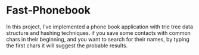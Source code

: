 # Fast-Phonebook
In this project, I've implemented a phone book application with trie tree data structure and hashing techniques. if you save some contacts with common chars in their beginning, and you want to search for their names, by typing the first chars it will suggest the probable results.
